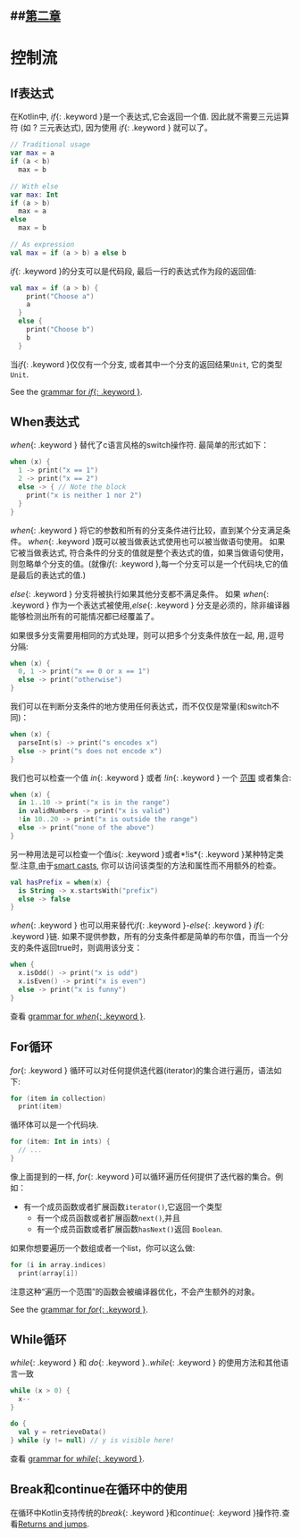 ##[第二章](https://github.com/kymjs/KotlinDoc-cn#第二章)
---

# 控制流

## If表达式

在Kotlin中, *if*{: .keyword }是一个表达式,它会返回一个值.
因此就不需要三元运算符 (如 ? 三元表达式), 因为使用 *if*{: .keyword } 就可以了。

``` kotlin
// Traditional usage 
var max = a 
if (a < b) 
  max = b 
 
// With else 
var max: Int
if (a > b) 
  max = a 
else 
  max = b 
 
// As expression 
val max = if (a > b) a else b
```

*if*{: .keyword }的分支可以是代码段, 最后一行的表达式作为段的返回值:

``` kotlin
val max = if (a > b) { 
    print("Choose a") 
    a 
  } 
  else { 
    print("Choose b") 
    b 
  }
```

当*if*{: .keyword }仅仅有一个分支, 或者其中一个分支的返回结果`Unit`, 它的类型`Unit`.

See the [grammar for *if*{: .keyword }](grammar.html#if).

## When表达式

*when*{: .keyword } 替代了c语言风格的switch操作符. 最简单的形式如下：

``` kotlin
when (x) {
  1 -> print("x == 1")
  2 -> print("x == 2")
  else -> { // Note the block
    print("x is neither 1 nor 2")
  }
}
```

*when*{: .keyword } 将它的参数和所有的分支条件进行比较，直到某个分支满足条件。
*when*{: .keyword }既可以被当做表达式使用也可以被当做语句使用。 如果它被当做表达式, 符合条件的分支的值就是整个表达式的值，如果当做语句使用，则忽略单个分支的值。(就像*if*{: .keyword },每一个分支可以是一个代码块,它的值是最后的表达式的值.)

*else*{: .keyword } 分支将被执行如果其他分支都不满足条件。
如果 *when*{: .keyword } 作为一个表达式被使用,*else*{: .keyword } 分支是必须的，除非编译器能够检测出所有的可能情况都已经覆盖了。

如果很多分支需要用相同的方式处理，则可以把多个分支条件放在一起, 用`,`逗号分隔:

``` kotlin
when (x) {
  0, 1 -> print("x == 0 or x == 1")
  else -> print("otherwise")
}
```
我们可以在判断分支条件的地方使用任何表达式，而不仅仅是常量(和switch不同)：

``` kotlin
when (x) {
  parseInt(s) -> print("s encodes x")
  else -> print("s does not encode x")
}
```

我们也可以检查一个值 *in*{: .keyword } 或者 *!in*{: .keyword } 一个 [范围](ranges.html) 或者集合:

``` kotlin
when (x) {
  in 1..10 -> print("x is in the range")
  in validNumbers -> print("x is valid")
  !in 10..20 -> print("x is outside the range")
  else -> print("none of the above")
}
```

另一种用法是可以检查一个值*is*{: .keyword }或者*!is*{: .keyword }某种特定类型.注意,由于[smart casts](typecasts.html#smart-casts), 你可以访问该类型的方法和属性而不用额外的检查。

```kotlin
val hasPrefix = when(x) {
  is String -> x.startsWith("prefix")
  else -> false
}
```

*when*{: .keyword } 也可以用来替代*if*{: .keyword }-*else*{: .keyword } *if*{: .keyword }链.
如果不提供参数，所有的分支条件都是简单的布尔值，而当一个分支的条件返回true时，则调用该分支：

``` kotlin
when {
  x.isOdd() -> print("x is odd")
  x.isEven() -> print("x is even")
  else -> print("x is funny")
}
```

查看 [grammar for *when*{: .keyword }](grammar.html#when).


## For循环

*for*{: .keyword } 循环可以对任何提供迭代器(iterator)的集合进行遍历，语法如下:

``` kotlin
for (item in collection)
  print(item)
```

循环体可以是一个代码块.

``` kotlin
for (item: Int in ints) {
  // ...
}
```

像上面提到的一样, *for*{: .keyword }可以循环遍历任何提供了迭代器的集合。例如：

* 有一个成员函数或者扩展函数`iterator()`,它返回一个类型
  * 有一个成员函数或者扩展函数`next()`,并且
  * 有一个成员函数或者扩展函数`hasNext()`返回 `Boolean`.

如果你想要遍历一个数组或者一个list，你可以这么做:

``` kotlin
for (i in array.indices)
  print(array[i])
```
注意这种“遍历一个范围”的函数会被编译器优化，不会产生额外的对象。

See the [grammar for *for*{: .keyword }](grammar.html#for).

## While循环

*while*{: .keyword } 和 *do*{: .keyword }..*while*{: .keyword } 的使用方法和其他语言一致

``` kotlin
while (x > 0) {
  x--
}

do {
  val y = retrieveData()
} while (y != null) // y is visible here!
```

查看 [grammar for *while*{: .keyword }](grammar.html#while).

## Break和continue在循环中的使用

在循环中Kotlin支持传统的*break*{: .keyword }和*continue*{: .keyword }操作符.查看[Returns and jumps](returns.html).

